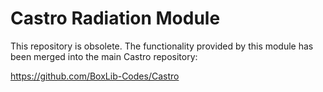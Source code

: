 # Castro Radiation Module

This repository is obsolete.  The functionality provided by this
module has been merged into the main Castro repository:

https://github.com/BoxLib-Codes/Castro
